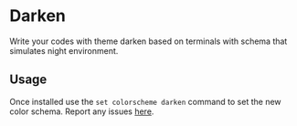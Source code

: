 # Darken
Write your codes with theme darken based on terminals with schema that simulates night environment.
## Usage
Once installed use the ``set colorscheme darken`` command to set the new color schema.
Report any issues [here](https://github.com/informeai/darken/issues).
